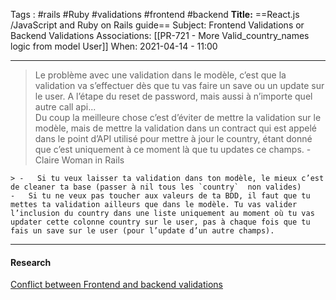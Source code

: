 Tags : #rails #Ruby #validations #frontend #backend
**Title:** ==React.js /JavaScript and Ruby on Rails guide==
Subject: Frontend Validations or Backend Validations
Associations: [[PR-721 - More Valid_country_names logic from model User]]
When: 2021-04-14 - 11:00

---
>Le problème avec une validation dans le modèle, c’est que la validation va s’effectuer dès que tu vas faire un save ou un update sur le user. A l’étape du reset de password, mais aussi à n’importe quel autre call api...  
Du coup la meilleure chose c’est d’éviter de mettre la validation sur le modèle, mais de mettre la validation dans un contract qui est appelé dans le point d’API utilisé pour mettre à jour le country, étant donné que c’est uniquement à ce moment là que tu updates ce champs.
-Claire Woman in Rails

	> -   Si tu veux laisser ta validation dans ton modèle, le mieux c’est de cleaner ta base (passer à nil tous les `country`  non valides)
	-   Si tu ne veux pas toucher aux valeurs de ta BDD, il faut que tu mettes ta validation ailleurs que dans le modèle. Tu vas valider l’inclusion du country dans une liste uniquement au moment où tu vas updater cette colonne country sur le user, pas à chaque fois que tu fais un save sur le user (pour l’update d’un autre champs).




---
#### Research 
[Conflict between Frontend and backend validations](https://medium.com/@ehayne00/front-end-validations-or-back-end-validations-80f66d4e1545)

